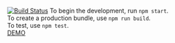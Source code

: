 [![Build Status](http://demowebsite.ddns.net:8080/buildStatus/icon?job=demo)](http://demowebsite.ddns.net:8080/job/demo)
To begin the development, run `npm start`. <br />
To create a production bundle, use `npm run build`. <br />
To test, use `npm test`. <br />
[DEMO](http://demowebsite.ddns.net:9000/order)
